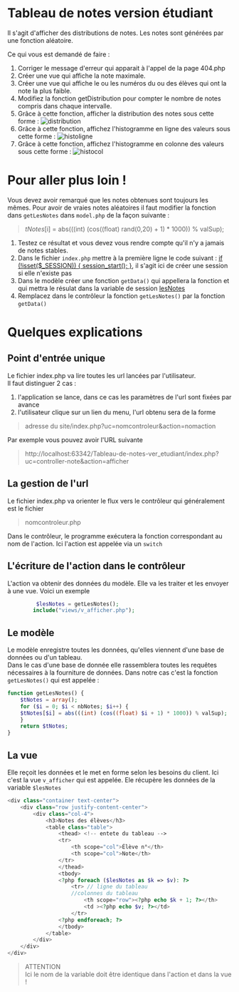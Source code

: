 # Tableau de notes version étudiant
Il s'agit d'afficher des distributions de notes. Les notes sont générées par une fonction aléatoire.

Ce qui vous est demandé de faire :
1. Corriger le message d'erreur qui apparait à l'appel de la page 404.php
2. Créer une vue qui affiche la note maximale.
3. Créer une vue qui affiche le ou les numéros du ou des élèves qui ont la note la plus faible.
4. Modifiez la fonction getDistribution pour compter le nombre de notes compris dans chaque intervalle.
5. Grâce à cette fonction, afficher la distribution des notes sous cette forme :
![distribution](/images/distribution.png)
6. Grâce à cette fonction, affichez l'histogramme en ligne des valeurs sous cette forme :
![histoligne](/images/histoLigne.png)
7.  Grâce à cette fonction, affichez l'histogramme en colonne des valeurs sous cette forme :
![histocol](/images/histoCol.png)

# Pour aller plus loin !
Vous devez avoir remarqué que les notes obtenues sont toujours les mêmes. Pour avoir de vraies notes aléatoires
il faut modifier la fonction dans `getLesNotes` dans `model.php` de la façon suivante :
>$tNotes[$i] = abs(((int) (cos((float) rand(0,20) + 1) * 1000)) % valSup);
1. Testez ce résultat et vous devez vous rendre compte qu'il n'y a jamais de notes stables.
2. Dans le fichier `index.php` mettre à la première ligne le code suivant : [if (!isset($_SESSION)) { session_start(); }](https://www.php.net/manual/fr/function.session-status.php), il s'agit ici de créer une session si elle n'existe pas
3. Dans le modèle créer une fonction `getData()` qui appellera la fonction  et qui mettra le résulat dans la variable de session [lesNotes](https://www.php.net/manual/fr/reserved.variables.session.php)
4. Remplacez dans le contrôleur la fonction `getLesNotes()` par la fonction `getData()`

# Quelques explications

## Point d'entrée unique
Le fichier index.php va lire toutes les url lancées par l'utilisateur.  
Il faut distinguer 2 cas :
1. l'application se lance, dans ce cas les paramètres de l'url sont fixées par avance
2. l'utilisateur clique sur un lien du menu, l'url obtenu sera de la forme
>adresse du site/index.php?uc=nomcontroleur&action=nomaction

Par exemple vous pouvez avoir l'URL suivante
> http://localhost:63342/Tableau-de-notes-ver_etudiant/index.php?uc=controller-note&action=afficher
## La gestion de l'url
Le fichier index.php va orienter le flux vers le contrôleur qui généralement est le fichier
>nomcontroleur.php  

Dans le contrôleur, le programme exécutera la fonction correspondant au nom de l'action. Ici l'action est appelée via un `switch`

## L'écriture de l'action dans le contrôleur
L'action va obtenir des données du modèle. Elle va les traiter et les envoyer à une vue. Voici un exemple
```php
         $lesNotes = getLesNotes();
        include("views/v_afficher.php");
```
## Le modèle
Le modèle enregistre toutes les données, qu'elles viennent d'une base de données ou d'un tableau.  
Dans le cas d'une base de donnée elle rassemblera toutes les requêtes nécessaires à la fourniture de données.
Dans notre cas c'est la fonction `getLesNotes()` qui est appelée :
```php
function getLesNotes() {
    $tNotes = array();
    for ($i = 0; $i < nbNotes; $i++) {
    $tNotes[$i] = abs(((int) (cos((float) $i + 1) * 1000)) % valSup);
    }
    return $tNotes;
}
```
## La vue
Elle reçoit les données et le met en forme selon les besoins du client.
Ici c'est la vue `v_afficher` qui est appelée. Ele récupère les données de la variable `$lesNotes`
```php
<div class="container text-center">
    <div class="row justify-content-center">
        <div class="col-4">
            <h3>Notes des élèves</h3>
            <table class="table">
                <thead> <!-- entete du tableau -->
                <tr>
                    <th scope="col">Élève n°</th>
                    <th scope="col">Note</th>
                </tr>
                </thead>
                <tbody>
                <?php foreach ($lesNotes as $k => $v): ?>
                    <tr> // ligne du tableau
                    //colonnes du tableau
                        <th scope="row"><?php echo $k + 1; ?></th>
                        <td ><?php echo $v; ?></td>
                    </tr>
                <?php endforeach; ?>
                </tbody>
            </table>
        </div>
    </div>
</div>
```
>ATTENTION  
> Ici le nom de la variable doit être identique dans l'action et dans la vue !